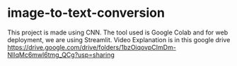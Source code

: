 # image-to-text-conversion
This project is made using CNN. The tool used is Google Colab and for web deployment, we are using Streamlit.  Video Explanation is in this google drive 
https://drive.google.com/drive/folders/1bzOiqovpCImDm-NIlqMc6mwl6tmg_QCg?usp=sharing


